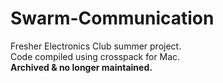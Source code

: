 # Swarm-Communication
Fresher Electronics Club summer project.  
Code compiled using crosspack for Mac.  
**Archived & no longer maintained.**
